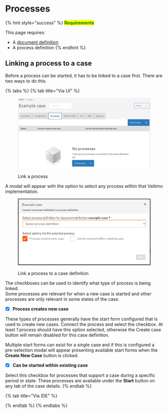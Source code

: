 # Processes

{% hint style="success" %}
<mark style="color:green;">**Requirements**</mark>

This page requires:

* A [document definition](document.md)
* A process definition
{% endhint %}

## Linking a process to a case

Before a process can be started, it has to be linked to a case first. There are two ways to do this.

{% tabs %}
{% tab title="Via UI" %}
<figure><img src="../../.gitbook/assets/image (32).png" alt=""><figcaption><p>Link a process</p></figcaption></figure>

A modal will appear with the option to select any process within that Valtimo implementation.

<div align="left" data-full-width="false">

<figure><img src="../../.gitbook/assets/image (33).png" alt=""><figcaption><p>Link a process to a case definition</p></figcaption></figure>

</div>

The checkboxes can be used to identify what type of process is being linked.\
Some processes are relevant for when a new case is started and other processes are only relevant in some states of the case.

* [x] **Process creates new case**

These types of processes generally have the start form configured that is used to create new cases. Connect the process and select the checkbox. At least 1 process should have this option selected, otherwise the Create case button will remain disabled for this case definition.

Multiple start forms can exist for a single case and if this is configured a pre-selection modal will appear presenting available start forms when the **Create New Case** button is clicked.

* [x] **Can be started within existing case**

Select this checkbox for processes that support a case during a specific period or state. These processes are available under the **Start** button on any tab of the case details.
{% endtab %}

{% tab title="Via IDE" %}

{% endtab %}
{% endtabs %}

